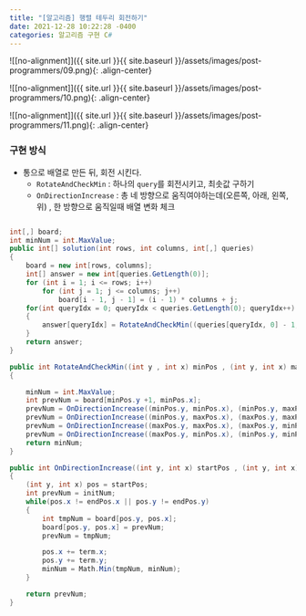 ```yaml
---
title: "[알고리즘] 행렬 테두리 회전하기"
date: 2021-12-28 10:22:28 -0400
categories: 알고리즘 구현 C#
---
```



![[no-alignment]]({{ site.url }}{{ site.baseurl }}/assets/images/post-programmers/09.png){: .align-center}

![[no-alignment]]({{ site.url }}{{ site.baseurl }}/assets/images/post-programmers/10.png){: .align-center}

![[no-alignment]]({{ site.url }}{{ site.baseurl }}/assets/images/post-programmers/11.png){: .align-center}


### 구현 방식


- 통으로 배열로 만든 뒤, 회전 시킨다.
  - `RotateAndCheckMin` : 하나의 `query`를 회전시키고, 최솟값 구하기
  - `OnDirectionIncrease` : 총 네 방향으로 움직여야하는데(오른쪽, 아래, 왼쪽, 위) , 한 방향으로 움직일때 배열 변화 체크

```csharp

int[,] board;
int minNum = int.MaxValue;
public int[] solution(int rows, int columns, int[,] queries)
{
    board = new int[rows, columns];
    int[] answer = new int[queries.GetLength(0)];
    for (int i = 1; i <= rows; i++)
        for (int j = 1; j <= columns; j++)
            board[i - 1, j - 1] = (i - 1) * columns + j;
    for(int queryIdx = 0; queryIdx < queries.GetLength(0); queryIdx++)
    {
        answer[queryIdx] = RotateAndCheckMin((queries[queryIdx, 0] - 1, queries[queryIdx, 1] - 1), (queries[queryIdx, 2] - 1, queries[queryIdx, 3] - 1));
    }
    return answer;
}

public int RotateAndCheckMin((int y , int x) minPos , (int y, int x) maxPos)
{

    minNum = int.MaxValue;
    int prevNum = board[minPos.y +1, minPos.x];
    prevNum = OnDirectionIncrease((minPos.y, minPos.x), (minPos.y, maxPos.x), (0, 1), prevNum);
    prevNum = OnDirectionIncrease((minPos.y, maxPos.x), (maxPos.y, maxPos.x), (1, 0), prevNum);
    prevNum = OnDirectionIncrease((maxPos.y, maxPos.x), (maxPos.y, minPos.x), (0, -1), prevNum);
    prevNum = OnDirectionIncrease((maxPos.y, minPos.x), (minPos.y, minPos.x), (-1, 0), prevNum);
    return minNum;
}

public int OnDirectionIncrease((int y, int x) startPos , (int y, int x) endPos , (int y, int x) term, int initNum)
{
    (int y, int x) pos = startPos;
    int prevNum = initNum;
    while(pos.x != endPos.x || pos.y != endPos.y)
    {
        int tmpNum = board[pos.y, pos.x];
        board[pos.y, pos.x] = prevNum;
        prevNum = tmpNum;

        pos.x += term.x;
        pos.y += term.y;
        minNum = Math.Min(tmpNum, minNum);
    }

    return prevNum;
}

```
